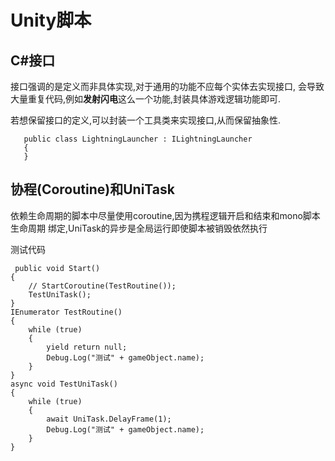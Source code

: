 # Unity脚本

## C#接口
接口强调的是定义而非具体实现,对于通用的功能不应每个实体去实现接口,
会导致大量重复代码,例如**发射闪电**这么一个功能,封装具体游戏逻辑功能即可.

若想保留接口的定义,可以封装一个工具类来实现接口,从而保留抽象性.
```
   public class LightningLauncher : ILightningLauncher
   {
   }
```
## 协程(Coroutine)和UniTask
   依赖生命周期的脚本中尽量使用coroutine,因为携程逻辑开启和结束和mono脚本生命周期
 绑定,UniTask的异步是全局运行即使脚本被销毁依然执行
 
 测试代码
 ```
  public void Start()
 {
     // StartCoroutine(TestRoutine());
     TestUniTask();
 }
 IEnumerator TestRoutine()
 {
     while (true)
     {
         yield return null;
         Debug.Log("测试" + gameObject.name);
     }
 }
 async void TestUniTask()
 {
     while (true)
     {
         await UniTask.DelayFrame(1);
         Debug.Log("测试" + gameObject.name);
     }
 }
 ```


